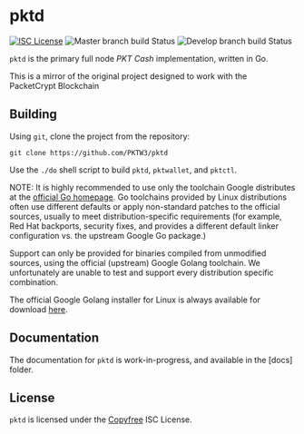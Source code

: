 pktd
====

[![ISC License](http://img.shields.io/badge/license-ISC-blue.svg)](http://Copyfree.org)
![Master branch build Status](https://github.com/pkt-cash/pktd/actions/workflows/go.yml/badge.svg?branch=master)
![Develop branch build Status](https://github.com/pkt-cash/pktd/actions/workflows/go.yml/badge.svg?branch=develop)

`pktd` is the primary full node *PKT Cash* implementation, written in Go.

This is a mirror of the original project designed to work with the PacketCrypt Blockchain

## Building

Using `git`, clone the project from the repository:

`git clone https://github.com/PKTW3/pktd`

Use the `./do` shell script to build `pktd`, `pktwallet`, and `pktctl`.

NOTE: It is highly recommended to use only the toolchain Google distributes
at the [official Go homepage](https://golang.org/dl). Go toolchains provided
by Linux distributions often use different defaults or apply non-standard
patches to the official sources, usually to meet distribution-specific
requirements (for example, Red Hat backports, security fixes, and provides
a different default linker configuration vs. the upstream Google Go package.)

Support can only be provided for binaries compiled from unmodified sources,
using the official (upstream) Google Golang toolchain. We unfortunately are
unable to test and support every distribution specific combination. 

The official Google Golang installer for Linux is always available 
for download [here](https://storage.googleapis.com/golang/getgo/installer_linux).

## Documentation

The documentation for `pktd` is work-in-progress, and available in the [docs] folder.

## License

`pktd` is licensed under the [Copyfree](http://Copyfree.org) ISC License.
